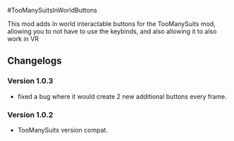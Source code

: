 #TooManySuitsInWorldButtons

This mod adds in world interactable buttons for the TooManySuits mod, allowing you to not have to use the keybinds, and also allowing it to also work in VR

Changelogs
-

### Version 1.0.3
- fixed a bug where it would create 2 new additional buttons every frame.

### Version 1.0.2
- TooManySuits version compat.